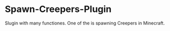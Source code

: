 # Spawn-Creepers-Plugin

Slugin with many functiones. One of the is spawning Creepers in Minecraft.
 
